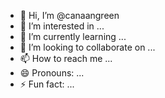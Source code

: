 - 👋 Hi, I’m @canaangreen
- 👀 I’m interested in ...
- 🌱 I’m currently learning ...
- 💞️ I’m looking to collaborate on ...
- 📫 How to reach me ...
- 😄 Pronouns: ...
- ⚡ Fun fact: ...

<!---
canaangreen/canaangreen is a ✨ special ✨ repository because its `README.md` (this file) appears on your GitHub profile.
You can click the Preview link to take a look at your changes.
--->
